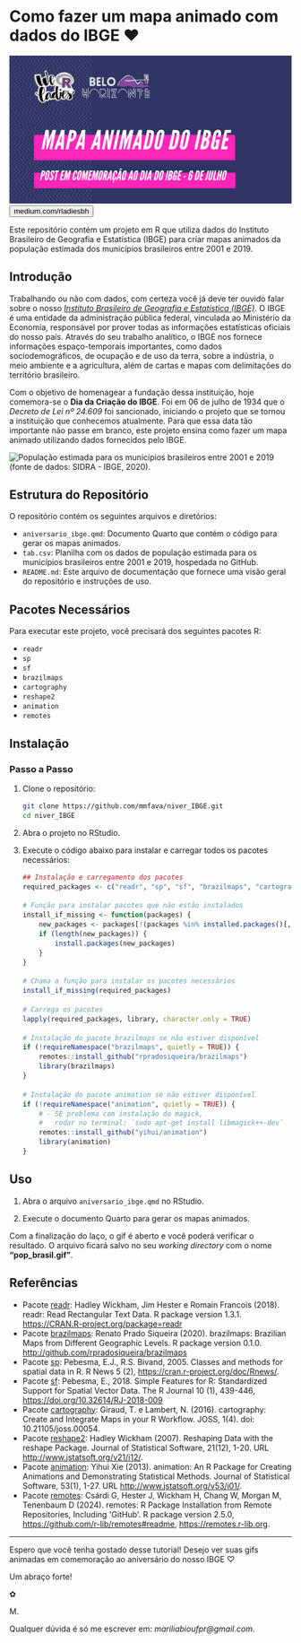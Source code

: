 # Como fazer um mapa animado com dados do IBGE ❤

![](image.png)
<button class="custom-button" onclick="window.location.href='https://medium.com/rladiesbh/como-fazer-um-mapa-animado-com-dados-do-ibge-feffd73c8b6b'">medium.com/rladiesbh</button>

Este repositório contém um projeto em R que utiliza dados do Instituto Brasileiro de Geografia e Estatística (IBGE) para criar mapas animados da população estimada dos municípios brasileiros entre 2001 e 2019.

## Introdução

Trabalhando ou não com dados, com certeza você já deve ter ouvido falar sobre o nosso [_Instituto Brasileiro de Geografia e Estatística (IBGE)_](https://www.ibge.gov.br/institucional/o-ibge.html). O IBGE é uma entidade da administração pública federal, vinculada ao Ministério da Economia, responsável por prover todas as informações estatísticas oficiais do nosso país. Através do seu trabalho analítico, o IBGE nos fornece informações espaço-temporais importantes, como dados sociodemográficos, de ocupação e de uso da terra, sobre a indústria, o meio ambiente e a agricultura, além de cartas e mapas com delimitações do território brasileiro.

Com o objetivo de homenagear a fundação dessa instituição, hoje comemora-se o **Dia da Criação do IBGE**. Foi em 06 de julho de 1934 que o _Decreto de Lei nº 24.609_ foi sancionado, iniciando o projeto que se tornou a instituição que conhecemos atualmente. Para que essa data tão importante não passe em branco, este projeto ensina como fazer um mapa animado utilizando dados fornecidos pelo IBGE.

![**População estimada para os municípios brasileiros entre 2001 e 2019 (fonte de dados: SIDRA - IBGE, 2020**).](https://github.com/mmfava/niver_IBGE/blob/master/pop_BR.gif?raw=true)

## Estrutura do Repositório

O repositório contém os seguintes arquivos e diretórios:

- `aniversario_ibge.qmd`: Documento Quarto que contém o código para gerar os mapas animados.
- `tab.csv`: Planilha com os dados de população estimada para os municípios brasileiros entre 2001 e 2019, hospedada no GitHub.
- `README.md`: Este arquivo de documentação que fornece uma visão geral do repositório e instruções de uso.

## Pacotes Necessários

Para executar este projeto, você precisará dos seguintes pacotes R:
* `readr`
* `sp`
* `sf`
* `brazilmaps`
* `cartography`
* `reshape2`
* `animation`
* `remotes`

## Instalação

### Passo a Passo

1. Clone o repositório:

    ```sh
    git clone https://github.com/mmfava/niver_IBGE.git
    cd niver_IBGE
    ```

2. Abra o projeto no RStudio.

3. Execute o código abaixo para instalar e carregar todos os pacotes necessários:

    ```r
    ## Instalação e carregamento dos pacotes
    required_packages <- c("readr", "sp", "sf", "brazilmaps", "cartography", "reshape2", "animation", "remotes")

    # Função para instalar pacotes que não estão instalados
    install_if_missing <- function(packages) {
        new_packages <- packages[!(packages %in% installed.packages()[, "Package"])]
        if (length(new_packages)) {
            install.packages(new_packages)
        }
    }

    # Chama a função para instalar os pacotes necessários
    install_if_missing(required_packages)

    # Carrega os pacotes
    lapply(required_packages, library, character.only = TRUE)

    # Instalação do pacote brazilmaps se não estiver disponível
    if (!requireNamespace("brazilmaps", quietly = TRUE)) {
        remotes::install_github("rpradosiqueira/brazilmaps")
        library(brazilmaps)
    }

    # Instalação do pacote animation se não estiver disponível
    if (!requireNamespace("animation", quietly = TRUE)) {
        # - SE problema com instalação do magick, 
        #   rodar no terminal: `sudo apt-get install libmagick++-dev`
        remotes::install_github("yihui/animation")
        library(animation)
    }
    ```

## Uso

1. Abra o arquivo `aniversario_ibge.qmd` no RStudio.

2. Execute o documento Quarto para gerar os mapas animados.

Com a finalização do laço, o gif é aberto e você poderá verificar o resultado. O arquivo ficará salvo no seu _working directory_ com o nome **“pop_brasil.gif”**. 

## Referências

* Pacote [readr](https://CRAN.R-project.org/package=readr): Hadley Wickham, Jim Hester e Romain Francois (2018). readr: Read Rectangular Text Data. R package version 1.3.1. https://CRAN.R-project.org/package=readr
* Pacote [brazilmaps](http://github.com/rpradosiqueira/brazilmaps): Renato Prado Siqueira (2020). brazilmaps: Brazilian Maps from Different Geographic Levels. R package version 0.1.0. http://github.com/rpradosiqueira/brazilmaps
* Pacote [sp](https://cran.r-project.org/web/packages/sp/index.html): Pebesma, E.J., R.S. Bivand, 2005. Classes and methods for spatial data in R. R News 5 (2), https://cran.r-project.org/doc/Rnews/.
* Pacote [sf](https://cran.r-project.org/web/packages/sf/index.html): Pebesma, E., 2018. Simple Features for R: Standardized Support for Spatial Vector Data. The R Journal 10 (1), 439-446, https://doi.org/10.32614/RJ-2018-009
* Pacote [cartography](https://cran.r-project.org/web/packages/cartography/index.html): Giraud, T. e Lambert, N. (2016). cartography: Create and Integrate Maps in your R Workflow. JOSS, 1(4). doi: 10.21105/joss.00054.
* Pacote [reshape2](https://cran.r-project.org/web/packages/reshape2/index.html): Hadley Wickham (2007). Reshaping Data with the reshape Package. Journal of Statistical Software, 21(12), 1-20. URL http://www.jstatsoft.org/v21/i12/.
* Pacote [animation](https://cran.r-project.org/web/packages/animation/index.html): Yihui Xie (2013). animation: An R Package for Creating Animations and Demonstrating Statistical Methods. Journal of Statistical Software, 53(1), 1-27. URL http://www.jstatsoft.org/v53/i01/.
* Pacote [remotes](https://cran.r-project.org/web/packages/remotes/index.html): Csárdi G, Hester J, Wickham H, Chang W, Morgan M, Tenenbaum D (2024). remotes: R Package Installation from Remote Repositories, Including 'GitHub'. R package version 2.5.0, https://github.com/r-lib/remotes#readme, https://remotes.r-lib.org.

---

Espero que você tenha gostado desse tutorial! Desejo ver suas gifs animadas em comemoração ao aniversário do nosso IBGE ♡

Um abraço forte! 

✿

M.


Qualquer dúvida é só me escrever em: _mariliabioufpr@gmail.com_. 


